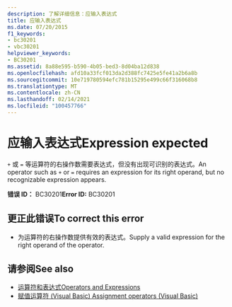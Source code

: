 ```yaml
---
description: 了解详细信息：应输入表达式
title: 应输入表达式
ms.date: 07/20/2015
f1_keywords:
- bc30201
- vbc30201
helpviewer_keywords:
- BC30201
ms.assetid: 8a88e595-b590-4b05-bed3-8d04ba12d838
ms.openlocfilehash: afd10a33fcf013da2d388fc7425e5fe41a2b6a8b
ms.sourcegitcommit: 10e719780594efc781b15295e499c66f316068b8
ms.translationtype: MT
ms.contentlocale: zh-CN
ms.lasthandoff: 02/14/2021
ms.locfileid: "100457766"
---
```

# <a name="expression-expected"></a><span data-ttu-id="d7e9a-103">应输入表达式</span><span class="sxs-lookup"><span data-stu-id="d7e9a-103">Expression expected</span></span>

<span data-ttu-id="d7e9a-104">`+` 或 `=` 等运算符的右操作数需要表达式，但没有出现可识别的表达式。</span><span class="sxs-lookup"><span data-stu-id="d7e9a-104">An operator such as `+` or `=` requires an expression for its right operand, but no recognizable expression appears.</span></span>  
  
 <span data-ttu-id="d7e9a-105">**错误 ID：** BC30201</span><span class="sxs-lookup"><span data-stu-id="d7e9a-105">**Error ID:** BC30201</span></span>  
  
## <a name="to-correct-this-error"></a><span data-ttu-id="d7e9a-106">更正此错误</span><span class="sxs-lookup"><span data-stu-id="d7e9a-106">To correct this error</span></span>  
  
- <span data-ttu-id="d7e9a-107">为运算符的右操作数提供有效的表达式。</span><span class="sxs-lookup"><span data-stu-id="d7e9a-107">Supply a valid expression for the right operand of the operator.</span></span>  
  
## <a name="see-also"></a><span data-ttu-id="d7e9a-108">请参阅</span><span class="sxs-lookup"><span data-stu-id="d7e9a-108">See also</span></span>

- [<span data-ttu-id="d7e9a-109">运算符和表达式</span><span class="sxs-lookup"><span data-stu-id="d7e9a-109">Operators and Expressions</span></span>](../programming-guide/language-features/operators-and-expressions/index.md)
- [<span data-ttu-id="d7e9a-110">赋值运算符 (Visual Basic) </span><span class="sxs-lookup"><span data-stu-id="d7e9a-110">Assignment operators (Visual Basic)</span></span>](../language-reference/operators/assignment-operators.md)
